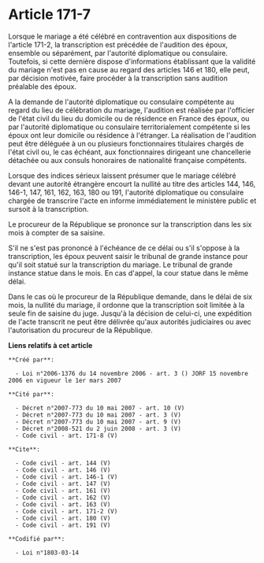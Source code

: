 # Article 171-7

Lorsque le mariage a été célébré en contravention aux dispositions de l'article 171-2, la transcription est précédée de
l'audition des époux, ensemble ou séparément, par l'autorité diplomatique ou consulaire. Toutefois, si cette dernière dispose
d'informations établissant que la validité du mariage n'est pas en cause au regard des articles 146 et 180, elle peut, par
décision motivée, faire procéder à la transcription sans audition préalable des époux.

A la demande de l'autorité diplomatique ou consulaire compétente au regard du lieu de célébration du mariage, l'audition est
réalisée par l'officier de l'état civil du lieu du domicile ou de résidence en France des époux, ou par l'autorité
diplomatique ou consulaire territorialement compétente si les époux ont leur domicile ou résidence à l'étranger. La
réalisation de l'audition peut être déléguée à un ou plusieurs fonctionnaires titulaires chargés de l'état civil ou, le cas
échéant, aux fonctionnaires dirigeant une chancellerie détachée ou aux consuls honoraires de nationalité française
compétents. 

Lorsque des indices sérieux laissent présumer que le mariage célébré devant une autorité étrangère encourt la nullité au
titre des articles 144, 146, 146-1, 147, 161, 162, 163, 180 ou 191, l'autorité diplomatique ou consulaire chargée de
transcrire l'acte en informe immédiatement le ministère public et sursoit à la transcription. 

Le procureur de la République se prononce sur la transcription dans les six mois à compter de sa saisine.

S'il ne s'est pas prononcé à l'échéance de ce délai ou s'il s'oppose à la transcription, les époux peuvent saisir le tribunal
de grande instance pour qu'il soit statué sur la transcription du mariage. Le tribunal de grande instance statue dans le
mois. En cas d'appel, la cour statue dans le même délai. 

Dans le cas où le procureur de la République demande, dans le délai de six mois, la nullité du mariage, il ordonne que la
transcription soit limitée à la seule fin de saisine du juge. Jusqu'à la décision de celui-ci, une expédition de l'acte
transcrit ne peut être délivrée qu'aux autorités judiciaires ou avec l'autorisation du procureur de la République.

**Liens relatifs à cet article**

	**Créé par**:

	  - Loi n°2006-1376 du 14 novembre 2006 - art. 3 () JORF 15 novembre 2006 en vigueur le 1er mars 2007

	**Cité par**:

	  - Décret n°2007-773 du 10 mai 2007 - art. 10 (V)
	  - Décret n°2007-773 du 10 mai 2007 - art. 3 (V)
	  - Décret n°2007-773 du 10 mai 2007 - art. 9 (V)
	  - Décret n°2008-521 du 2 juin 2008 - art. 3 (V)
	  - Code civil - art. 171-8 (V)

	**Cite**:

	  - Code civil - art. 144 (V)
	  - Code civil - art. 146 (V)
	  - Code civil - art. 146-1 (V)
	  - Code civil - art. 147 (V)
	  - Code civil - art. 161 (V)
	  - Code civil - art. 162 (V)
	  - Code civil - art. 163 (V)
	  - Code civil - art. 171-2 (V)
	  - Code civil - art. 180 (V)
	  - Code civil - art. 191 (V)

	**Codifié par**:

	  - Loi n°1803-03-14
